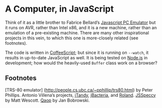 A Computer, in JavaScript
=========================
Think of it as a little brother to Fabrice Bellard’s [Javascript PC Emulator](http://bellard.org/jslinux/) but it runs on AVR, rather than Intel x86, and it is a new machine, rather than an emulation of a pre-existing machine. There are many other inspirational projects in this vein, to which this one is more-closely related (see footnotes). 

The code is written in [CoffeeScript](http://jashkenas.github.com/coffee-script/); but since it is running on `--watch`, it results in up-to-date JavaScript as well.
It is being tested on [Node.js](http://nodejs.org/) in development; how would the heavily-used `Buffer` class work on a browser?


Footnotes
---------

[TRS-80 emulator] (http://people.cs.ubc.ca/~pphillip/trs80.html) by Peter Phillips.
Antonio Villena’s projects, [jTandy](http://jtandy.antoniovillena.es/), [jBacteria](http://jbacteria.antoniovillena.es/), and [Roland](http://roland.antoniovillena.es/).
[JSSpeccy](http://jsspeccy.zxdemo.org/) by Matt Wescott.
[Qaop](http://wizard.ae.krakow.pl/~jb/qaop/js/) by Jan Bobrowski.
